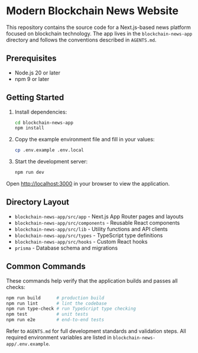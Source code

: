 # Modern Blockchain News Website

This repository contains the source code for a Next.js-based news platform focused on blockchain technology. The app lives in the `blockchain-news-app` directory and follows the conventions described in `AGENTS.md`.

## Prerequisites
- Node.js 20 or later
- npm 9 or later

## Getting Started
1. Install dependencies:
   ```bash
   cd blockchain-news-app
   npm install
   ```
2. Copy the example environment file and fill in your values:
   ```bash
   cp .env.example .env.local
   ```
3. Start the development server:
   ```bash
   npm run dev
   ```

Open [http://localhost:3000](http://localhost:3000) in your browser to view the application.

## Directory Layout
- `blockchain-news-app/src/app` - Next.js App Router pages and layouts
- `blockchain-news-app/src/components` - Reusable React components
- `blockchain-news-app/src/lib` - Utility functions and API clients
- `blockchain-news-app/src/types` - TypeScript type definitions
- `blockchain-news-app/src/hooks` - Custom React hooks
- `prisma` - Database schema and migrations

## Common Commands
These commands help verify that the application builds and passes all checks:

```bash
npm run build      # production build
npm run lint       # lint the codebase
npm run type-check # run TypeScript type checking
npm test           # unit tests
npm run e2e        # end-to-end tests
```

Refer to `AGENTS.md` for full development standards and validation steps. All required environment variables are listed in `blockchain-news-app/.env.example`.
